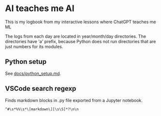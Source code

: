# AI teaches me AI

This is my logbook from my interactive lessons where ChatGPT teaches me ML

The logs from each day are located in year/month/day directories. The directories have 'a' prefix, because Python does not run directories that are just numbers for its modules.

## Python setup

See [docs/python_setup.md](docs/python_setup.md).


## VSCode search regexp

Finds markdown blocks in .py file exported from a Jupyter notebook.

```regexp
^#\s*%%\s*\[markdown\][\s\S]*?\n\n
```

